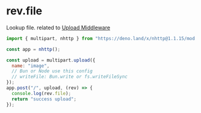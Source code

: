 # rev.file

Lookup file. related to [Upload Middleware](https://nhttp.deno.dev/docs/usage/upload)

```js
import { multipart, nhttp } from "https://deno.land/x/nhttp@1.1.15/mod.ts";

const app = nhttp();

const upload = multipart.upload({ 
  name: "image",
  // Bun or Node use this config
  // writeFile: Bun.write or fs.writeFileSync
});
app.post("/", upload, (rev) => {
  console.log(rev.file);
  return "success upload";
});
```
